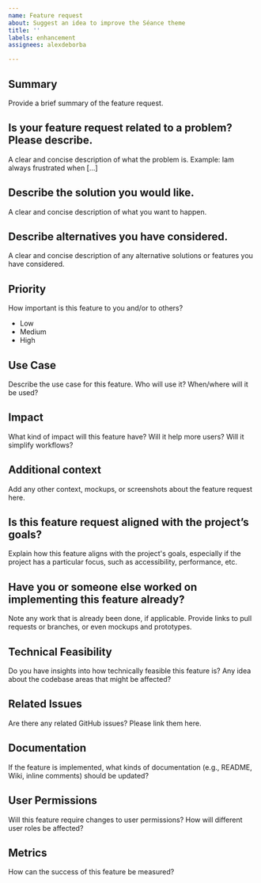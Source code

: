 ```yaml
---
name: Feature request
about: Suggest an idea to improve the Séance theme
title: ''
labels: enhancement
assignees: alexdeborba

---
```


## Summary
Provide a brief summary of the feature request.

## Is your feature request related to a problem? Please describe.
A clear and concise description of what the problem is. Example: Iam always frustrated when [...]

## Describe the solution you would like.
A clear and concise description of what you want to happen.

## Describe alternatives you have considered.
A clear and concise description of any alternative solutions or features you have considered.

## Priority
How important is this feature to you and/or to others? 
- Low
- Medium
- High

## Use Case
Describe the use case for this feature. Who will use it? When/where will it be used?

## Impact
What kind of impact will this feature have? Will it help more users? Will it simplify workflows?

## Additional context
Add any other context, mockups, or screenshots about the feature request here.

## Is this feature request aligned with the project’s goals?
Explain how this feature aligns with the project's goals, especially if the project has a particular focus, such as accessibility, performance, etc.

## Have you or someone else worked on implementing this feature already?
Note any work that is already been done, if applicable. Provide links to pull requests or branches, or even mockups and prototypes.

## Technical Feasibility
Do you have insights into how technically feasible this feature is? Any idea about the codebase areas that might be affected?

## Related Issues
Are there any related GitHub issues? Please link them here.

## Documentation
If the feature is implemented, what kinds of documentation (e.g., README, Wiki, inline comments) should be updated?

## User Permissions
Will this feature require changes to user permissions? How will different user roles be affected?

## Metrics
How can the success of this feature be measured?
